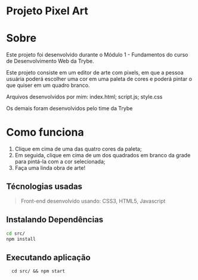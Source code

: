 # Projeto Pixel Art


# Sobre
Este projeto foi desenvolvido durante o Módulo 1 - Fundamentos do curso de Desenvolvimento Web da Trybe. 

Este projeto consiste em um editor de arte com pixels, em que a pessoa usuária poderá escolher uma cor em uma paleta de cores e poderá pintar o que quiser em um quadro branco.

Arquivos desenvolvidos por mim: index.html; script.js; style.css

Os demais foram desenvolvidos pelo time da Trybe

# Como funciona
1. Clique em cima de uma das quatro cores da paleta;
2. Em seguida, clique em cima de um dos quadrados em branco da grade para pintá-la com a cor selecionada;
3. Faça uma linda obra de arte!


## Técnologias usadas

> Front-end desenvolvido usando: CSS3, HTML5, Javascript

## Instalando Dependências

```bash
cd src/
npm install
``` 

## Executando aplicação

  ```
    cd src/ && npm start
  ```
